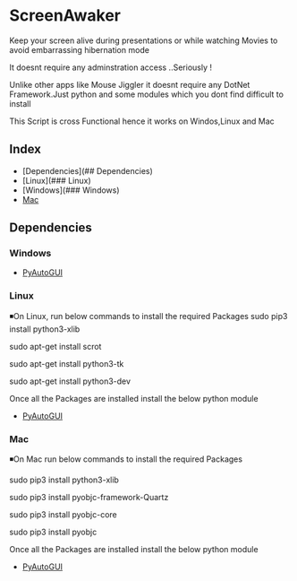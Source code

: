 # ScreenAwaker
Keep your screen alive during presentations or while watching Movies to avoid embarrassing hibernation mode

It doesnt require any adminstration access ..Seriously !

Unlike other apps like Mouse Jiggler it doesnt require any DotNet Framework.Just python and some modules which you dont find difficult to install


This Script is cross Functional hence it works on Windos,Linux and Mac

Index
-----

* [Dependencies](## Dependencies)
* [Linux](### Linux)
* [Windows](### Windows)
* [Mac](#Mac)


## Dependencies
### Windows
* [PyAutoGUI](https://pypi.python.org/pypi/PyAutoGUI)

### Linux

◾On Linux, run  below  commands to install the required Packages
sudo pip3 install python3-xlib

sudo apt-get install scrot

sudo apt-get install python3-tk

sudo apt-get install python3-dev

Once all the Packages are installed install the below python module

* [PyAutoGUI](https://pypi.python.org/pypi/PyAutoGUI)

### Mac
◾On Mac run  below  commands to install the required Packages


sudo pip3 install python3-xlib

sudo pip3 install pyobjc-framework-Quartz

sudo pip3 install pyobjc-core 

sudo pip3 install pyobjc

Once all the Packages are installed install the below python module

* [PyAutoGUI](https://pypi.python.org/pypi/PyAutoGUI)






